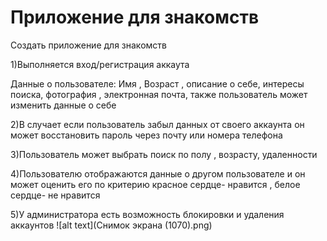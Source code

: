 # Приложение для знакомств

Создать приложение для знакомств

1)Выполняется вход/регистрация аккаута

Данные о пользователе:
Имя , Возраст , описание о себе, интересы поиска, фотография , электронная почта, также пользователь может изменить данные о себе

2)В случает если пользователь забыл данных от своего аккаунта он может восстановить пароль через почту или номера телефона

3)Пользователь может выбрать поиск по полу , возрасту, удаленности 

4)Пользователю отображаются данные о другом пользователе и он может оценить его по критерию красное сердце- нравится , белое сердце- не нравится

5)У администратора есть возможность блокировки и удаления аккаунтов
![alt text](Снимок экрана (1070).png)
